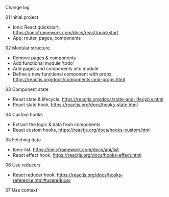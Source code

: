 Change log

01 Initial project

- Ionic React quickstart, https://ionicframework.com/docs/react/quickstart
- App, router, pages, components

02 Modular structure

- Remove pages & components
- Add functional module 'todo'
- Add pages and components into module
- Define a new functional component with props, https://reactjs.org/docs/components-and-props.html

03 Component state

- React state & lifecycle, https://reactjs.org/docs/state-and-lifecycle.html
- React state hook, https://reactjs.org/docs/hooks-state.html

04 Custom hooks

- Extract the logic & data from components
- React custom hooks, https://reactjs.org/docs/hooks-custom.html

05 Fetching data

- Ionic list, https://ionicframework.com/docs/api/list
- React effect hook, https://reactjs.org/docs/hooks-effect.html

06 Use reducers

- React reducer hook, https://reactjs.org/docs/hooks-reference.html#usereducer

07 Use context

